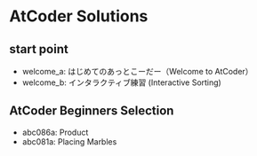 # AtCoder Solutions
## start point
* welcome_a: はじめてのあっとこーだー（Welcome to AtCoder）
* welcome_b: インタラクティブ練習 (Interactive Sorting)

## AtCoder Beginners Selection
* abc086a: Product
* abc081a: Placing Marbles

